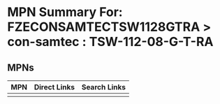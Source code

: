 



# MPN Summary For: FZECONSAMTECTSW1128GTRA > con-samtec : TSW-112-08-G-T-RA

## MPNs
  

|MPN|Direct Links|Search Links|
| :--- | :--- | :--- |
||||
